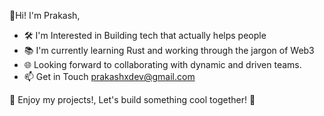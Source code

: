 👋Hi! I'm Prakash, 

- 🛠️ I'm Interested in Building tech that actually helps people
- 📚 I'm currently learning Rust and working through the jargon of Web3
- 🌐 Looking forward to collaborating with dynamic and driven teams.
- 📫 Get in Touch prakashxdev@gmail.com

🌟 Enjoy my projects!, Let's build something cool together! 🚀
